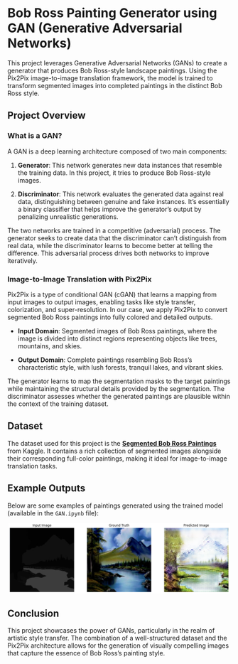 # Bob Ross Painting Generator using GAN (Generative Adversarial Networks)

This project leverages Generative Adversarial Networks (GANs) to create a generator that produces Bob Ross-style landscape paintings. Using the Pix2Pix image-to-image translation framework, the model is trained to transform segmented images into completed paintings in the distinct Bob Ross style.

## Project Overview

### What is a GAN?

A GAN is a deep learning architecture composed of two main components:

1. **Generator**: This network generates new data instances that resemble the training data. In this project, it tries to produce Bob Ross-style images.

2. **Discriminator**: This network evaluates the generated data against real data, distinguishing between genuine and fake instances. It’s essentially a binary classifier that helps improve the generator’s output by penalizing unrealistic generations.

The two networks are trained in a competitive (adversarial) process. The generator seeks to create data that the discriminator can’t distinguish from real data, while the discriminator learns to become better at telling the difference. This adversarial process drives both networks to improve iteratively.

### Image-to-Image Translation with Pix2Pix

Pix2Pix is a type of conditional GAN (cGAN) that learns a mapping from input images to output images, enabling tasks like style transfer, colorization, and super-resolution. In our case, we apply Pix2Pix to convert segmented Bob Ross paintings into fully colored and detailed outputs.

- **Input Domain**: Segmented images of Bob Ross paintings, where the image is divided into distinct regions representing objects like trees, mountains, and skies.

- **Output Domain**: Complete paintings resembling Bob Ross’s characteristic style, with lush forests, tranquil lakes, and vibrant skies.

The generator learns to map the segmentation masks to the target paintings while maintaining the structural details provided by the segmentation. The discriminator assesses whether the generated paintings are plausible within the context of the training dataset.

## Dataset

The dataset used for this project is the **[Segmented Bob Ross Paintings](https://www.kaggle.com/datasets/residentmario/segmented-bob-ross-images)** from Kaggle. It contains a rich collection of segmented images alongside their corresponding full-color paintings, making it ideal for image-to-image translation tasks.


## Example Outputs

Below are some examples of paintings generated using the trained model (available in the `GAN.ipynb` file):

<p align="center">
  <img src="output_examples/OUTPUT1.png" title="CNN ALE Plot" width="500" height="auto" />
</p>

## Conclusion

This project showcases the power of GANs, particularly in the realm of artistic style transfer. The combination of a well-structured dataset and the Pix2Pix architecture allows for the generation of visually compelling images that capture the essence of Bob Ross’s painting style.

